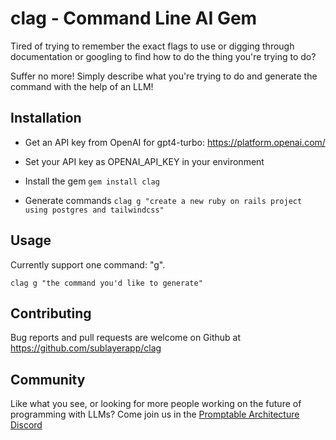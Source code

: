 # clag - Command Line AI Gem

Tired of trying to remember the exact flags to use or digging through
documentation or googling to find how to do the thing you're trying to do?

Suffer no more! Simply describe what you're trying to do and generate the
command with the help of an LLM!

## Installation

* Get an API key from OpenAI for gpt4-turbo: https://platform.openai.com/

* Set your API key as OPENAI\_API\_KEY in your environment

* Install the gem
`gem install clag`

* Generate commands
`clag g "create a new ruby on rails project using postgres and tailwindcss"`

## Usage

Currently support one command: "g".

`clag g "the command you'd like to generate"`

## Contributing

Bug reports and pull requests are welcome on Github at
https://github.com/sublayerapp/clag

## Community

Like what you see, or looking for more people working on the future of
programming with LLMs? Come join us in the [Promptable Architecture
Discord](https://discord.gg/sjTJszPwXt)
